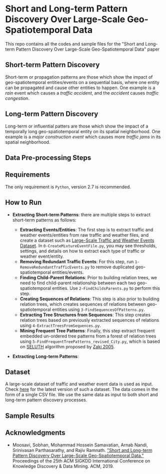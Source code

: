 # Short and Long-term Pattern Discovery Over Large-Scale Geo-Spatiotemporal Data
This repo contains all the codes and sample files for the "Short and Long-term Pattern Discovery Over Large-Scale Geo-Spatiotemporal Data" paper 


## Short-term Pattern Discovery
Short-term or propagation patterns are those which show the impact of geo-spatiotemporal entities/events on a sequential basis, where one entity can be propagated and cause other entities to happen. One example is a _rain_ event which causes a _traffic accident_, and the _accident_ causes _traffic congestion_. 

## Long-term Pattern Discovery
Long-term or influential patters are those which show the impact of a temporally long geo-spatiotemporal entity on its spatial neighborhood. One example is a _major construction event_ which causes more _traffic jams_ in its spatial neighborhood. 

## Data Pre-processing Steps


## Requirements 
The only requirement is ```Python```, version 2.7 is recommended. 


## How to Run
* __Extracting Short-term Patterns__: there are multiple steps to extract short-term patterns as follows:
  * __Extracting Events/Entities__: The first step is to extract traffic and weather events/entities from raw traffic and weather files, and create a dataset such as [Large-Scale Traffic and Weather Events Dataset](https://smoosavi.org/datasets/lstw). In ```0-CreateMixtureEventFile.py```, you may see thresholds, settings, and details on how to extract each type of traffic or weather event/entity. 
  * __Removing Redundant Traffic Events__: For this step, run ```1-RemoveRedundantTrafficEvents.py``` to remove duplicated geo-spatiotemporal entities/events. 
  * __Finding Child-Parent Relations__: Prior to building relation trees, we need to find child-parent relationship between each two geo-spatiotemporal entities. Use ```2-FindChildsParents.py``` to perform this step. 
  * __Creating Sequences of Relations__: This step is also prior to building relation trees, which creates sequences of relations between geo-spatiotemporal entities using ```3-FindSequencesOfPatterns.py```. 
  * __Extracting Tree Structures from Sequences__: This step creates relation trees based on previously extracted sequences of relations using ```4-ExtractTreesFromSequences.py```. 
  * __Mining Frequent Tree Patterns__: Finally, this step extract frequent embedded un-ordered tree patterns from a forest of relation trees using ```5-FindFrequentTreePatterns_revised_City.py```, which is based on [SELUTH](http://www.cs.rpi.edu/~zaki/www-new/pmwiki.php/Software/Software#sleuth) algorithm proposed by [Zaki 2005](http://www.cs.rpi.edu/~zaki/PaperDir/FI05.pdf). 


* __Extracting Long-term Patterns__:


## Dataset
A large-scale dataset of traffic and weather event data is used as input. Check [here](https://smoosavi.org/datasets/lstw) for the latest version of such a dataset. The data comes in the form of a single CSV file. We use the same data as input to both short and long-term pattern discovery processes. 


## Sample Results


## Acknowledgments 
* Moosavi, Sobhan, Mohammad Hossein Samavatian, Arnab Nandi, Srinivasan Parthasarathy, and Rajiv Ramnath. ["Short and Long-term Pattern Discovery Over Large-Scale Geo-Spatiotemporal Data."](https://arxiv.org/abs/1902.06792) Proceedings of the 25th ACM SIGKDD International Conference on Knowledge Discovery & Data Mining. ACM, 2019. 

